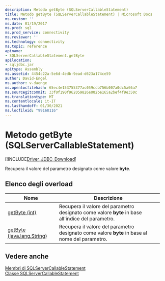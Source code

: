 ```yaml
---
description: Metodo getByte (SQLServerCallableStatement)
title: Metodo getByte (SQLServerCallableStatement) | Microsoft Docs
ms.custom: ''
ms.date: 01/19/2017
ms.prod: sql
ms.prod_service: connectivity
ms.reviewer: ''
ms.technology: connectivity
ms.topic: reference
apiname:
- SQLServerCallableStatement.getByte
apilocation:
- sqljdbc.jar
apitype: Assembly
ms.assetid: 4454c22a-5e6d-4edb-9ead-d623a174ce59
author: David-Engel
ms.author: v-daenge
ms.openlocfilehash: 65ec4e153755377ac059ccb756b007a0dc5a66a7
ms.sourcegitcommit: 33f0f190f962059826e002be165a2bef4f9e350c
ms.translationtype: MT
ms.contentlocale: it-IT
ms.lasthandoff: 01/30/2021
ms.locfileid: "99168116"
---
```

# <a name="getbyte-method-sqlservercallablestatement"></a>Metodo getByte (SQLServerCallableStatement)
[!INCLUDE[Driver_JDBC_Download](../../../includes/driver_jdbc_download.md)]

  Recupera il valore del parametro designato come valore **byte**.  
  
## <a name="overload-list"></a>Elenco degli overload  
  
|Nome|Descrizione|  
|----------|-----------------|  
|[getByte (int)](../../../connect/jdbc/reference/getbyte-method-int.md)|Recupera il valore del parametro designato come valore **byte** in base all'indice del parametro.|  
|[getByte (java.lang.String)](../../../connect/jdbc/reference/getbyte-method-java-lang-string.md)|Recupera il valore del parametro designato come valore **byte** in base al nome del parametro.|  
  
## <a name="see-also"></a>Vedere anche  
 [Membri di SQLServerCallableStatement](../../../connect/jdbc/reference/sqlservercallablestatement-members.md)   
 [Classe SQLServerCallableStatement](../../../connect/jdbc/reference/sqlservercallablestatement-class.md)  
  
  
